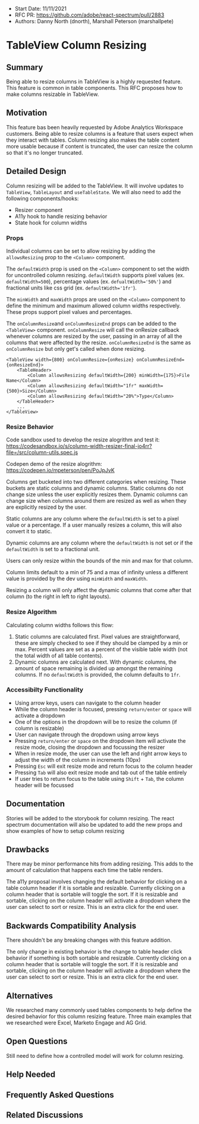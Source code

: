 <!-- Copyright 2020 Adobe. All rights reserved.
This file is licensed to you under the Apache License, Version 2.0 (the "License");
you may not use this file except in compliance with the License. You may obtain a copy
of the License at http://www.apache.org/licenses/LICENSE-2.0
Unless required by applicable law or agreed to in writing, software distributed under
the License is distributed on an "AS IS" BASIS, WITHOUT WARRANTIES OR REPRESENTATIONS
OF ANY KIND, either express or implied. See the License for the specific language
governing permissions and limitations under the License. -->

- Start Date: 11/11/2021
- RFC PR: https://github.com/adobe/react-spectrum/pull/2883
- Authors: Danny North (dnorth), Marshall Peterson (marshallpete)

# TableView Column Resizing

## Summary

Being able to resize columns in TableView is a highly requested feature. This feature is common in table components. This RFC proposes how to make columns resizable in TableView.

## Motivation

This feature bas been heavily requested by Adobe Analytics Workspace customers. Being able to resize columns is a feature that users expect when they interact with tables. Column resizing also makes the table content more usable because if content is truncated, the user can resize the column so that it's no longer truncated.

## Detailed Design

Column resizing will be added to the TableView. It will involve updates to `TableView`, `TableLayout` and `useTableState`. We will also need to add the following components/hooks:

* Resizer component
* A11y hook to handle resizing behavior
* State hook for column widths

### Props

Individual columns can be set to allow resizing by adding the `allowsResizing` prop to the `<Column>` component. 

The `defaultWidth` prop is used on the `<Column>` component to set the width for uncontrolled column resizing. `defaultWidth` supports pixel values (ex. `defaultWidth=500`), percentage values (ex. `defualtWidth='50%'`) and fractional units like css grid (ex. `defaultWidth='1fr'`).

The `minWidth` and `maxWidth` props are used on the `<Column>` component to define the minimum and maximum allowed column widths respectively. These props support pixel values and percentages.

The `onColumnResize`and `onColumnResizeEnd` props can be added to the `<TableView>` component. `onColumnResize` will call the onResize callback whenever columns are resized by the user, passing in an array of all the columns that were affected by the resize. `onColumnResizeEnd` is the same as `onColumnResize` but only get's called when done resizing.

```
<TableView width={800} onColumnResize={onResize} onColumnResizeEnd={onResizeEnd}>
    <TableHeader>
        <Column allowsResizing defaultWidth={200} minWidth={175}>File Name</Column>
        <Column allowsResizing defaultWidth="1fr" maxWidth={500}>Size</Column>
        <Column allowsResizing defaultWidth="20%">Type</Column>
    </TableHeader>
    ...
</TableView>
```

### Resize Behavior

Code sandbox used to develop the resize alogrithm and test it: https://codesandbox.io/s/column-width-resizer-final-jo4rr?file=/src/column-utils.spec.js

Codepen demo of the resize alogrithm: https://codepen.io/mpeterson/pen/PoJpJvK

Columns get bucketed into two different categories when resizing. These buckets are static columns and dynamic columns. Static columns do not change size unless the user explicitly resizes them. Dynamic columns can change size when columns around them are resized as well as when they are explicitly resized by the user.

Static columns are any column where the `defaultWidth` is set to a pixel value or a percentage. If a user manually resizes a column, this will also convert it to static.

Dynamic columns are any column where the `defaultWidth` is not set or if the `defaultWidth` is set to a fractional unit.

Users can only resize within the bounds of the min and max for that column.

Column limits default to a min of 75 and a max of infinity unless a different value is provided by the dev using `minWidth` and `maxWidth`.

Resizing a column will only affect the dynamic columns that come after that column (to the right in left to right layouts).

### Resize Algorithm

Calculating column widths follows this flow:

1. Static columns are calculated first. Pixel values are straightforward, these are simply checked to see if they should be clamped by a min or max. Percent values are set as a percent of the visible table width (not the total width of all table contents).
2. Dynamic columns are calculated next. With dynamic columns, the amount of space remaining is divided up amongst the remaining columns. If no `defaultWidth` is provided, the column defaults to `1fr`.

### Accessibilty Functionality
* Using arrow keys, users can navigate to the column header
* While the column header is focused, pressing `return/enter` or `space` will activate a dropdown
* One of the options in the dropdown will be to resize the column (if column is resizable)
* User can navigate through the dropdown using arrow keys
* Pressing `return/enter` or `space` on the dropdown item will activate the resize mode, closing the dropdown and focussing the resizer
* When in resize mode, the user can use the left and right arrow keys to adjust the width of the column in increments (10px)
* Pressing `Esc` will exit resize mode and return focus to the column header
* Pressing `Tab` will also exit resize mode and tab out of the table entirely
* If user tries to return focus to the table using `Shift` + `Tab`, the column header will be focussed

## Documentation

Stories will be added to the storybook for column resizing. The react spectrum documentation will also be updated to add the new props and show examples of how to setup column resizing

## Drawbacks

There may be minor performance hits from adding resizing. This adds to the amount of calculation that happens each time the table renders.

The a11y proposal involves changing the default behavior for clicking on a table column header if it is sortable and resizable. Currently clicking on a column header that is sortable will toggle the sort. If it is resizable and sortable, clicking on the column header will activate a dropdown where the user can select to sort or resize. This is an extra click for the end user.

## Backwards Compatibility Analysis

There shouldn't be any breaking changes with this feature addition.

The only change in existing behavior is the change to table header click behavior if something is both sortable and resizable. Currently clicking on a column header that is sortable will toggle the sort. If it is resizable and sortable, clicking on the column header will activate a dropdown where the user can select to sort or resize. This is an extra click for the end user.

## Alternatives

We researched many commonly used tables components to help define the desired behavior for this column resizing feature. Three main examples that we researched were Excel, Marketo Engage and AG Grid.

## Open Questions

Still need to define how a controlled model will work for column resizing.

## Help Needed

<!--
    This section is optional.

    Are you able to implement this RFC on your own? If not, what kind
    of help would you need from the team?
-->

## Frequently Asked Questions

<!--
    This section is optional but suggested.

    Try to anticipate points of clarification that might be needed by
    the people reviewing this RFC. Include those questions and answers
    in this section.
-->

## Related Discussions

<!--
    This section is optional but suggested.

    If there is an issue, pull request, or other URL that provides useful
    context for this proposal, please include those links here.
-->

